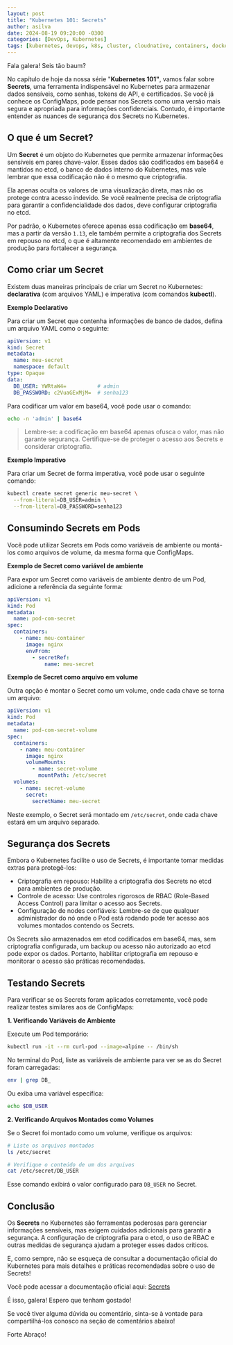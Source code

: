 ```yaml
---
layout: post
title: "Kubernetes 101: Secrets"
author: asilva
date: 2024-08-19 09:20:00 -0300
categories: [DevOps, Kubernetes]
tags: [kubernetes, devops, k8s, cluster, cloudnative, containers, docker, microservices]
---
```


Fala galera! Seis tão baum?

No capítulo de hoje da nossa série "**Kubernetes 101"**, vamos falar sobre **Secrets**, uma ferramenta indispensável no Kubernetes para armazenar dados sensíveis, como senhas, tokens de API, e certificados. Se você já conhece os ConfigMaps, pode pensar nos Secrets como uma versão mais segura e apropriada para informações confidenciais. Contudo, é importante entender as nuances de segurança dos Secrets no Kubernetes.

## **O que é um Secret?**

Um **Secret** é um objeto do Kubernetes que permite armazenar informações sensíveis em pares chave-valor. Esses dados são codificados em base64 e mantidos no etcd, o banco de dados interno do Kubernetes, mas vale lembrar que essa codificação não é o mesmo que criptografia. 

Ela apenas oculta os valores de uma visualização direta, mas não os protege contra acesso indevido. Se você realmente precisa de criptografia para garantir a confidencialidade dos dados, deve configurar criptografia no etcd.

Por padrão, o Kubernetes oferece apenas essa codificação em **base64**, mas a partir da versão `1.13`, ele também permite a criptografia dos Secrets em repouso no etcd, o que é altamente recomendado em ambientes de produção para fortalecer a segurança.

## **Como criar um Secret**

Existem duas maneiras principais de criar um Secret no Kubernetes: **declarativa** (com arquivos YAML) e imperativa (com comandos **kubectl**).

**Exemplo Declarativo**

Para criar um Secret que contenha informações de banco de dados, defina um arquivo YAML como o seguinte:

````yaml
apiVersion: v1
kind: Secret
metadata:
  name: meu-secret
  namespace: default
type: Opaque
data:
  DB_USER: YWRtaW4=          # admin
  DB_PASSWORD: c2VuaGExMjM=  # senha123
````

Para codificar um valor em base64, você pode usar o comando:

````bash
echo -n 'admin' | base64
````

> Lembre-se: a codificação em base64 apenas ofusca o valor, mas não garante segurança. Certifique-se de proteger o acesso aos Secrets e considerar criptografia.

**Exemplo Imperativo**

Para criar um Secret de forma imperativa, você pode usar o seguinte comando:

````bash
kubectl create secret generic meu-secret \
  --from-literal=DB_USER=admin \
  --from-literal=DB_PASSWORD=senha123
````

## **Consumindo Secrets em Pods**

Você pode utilizar Secrets em Pods como variáveis de ambiente ou montá-los como arquivos de volume, da mesma forma que ConfigMaps.

**Exemplo de Secret como variável de ambiente**

Para expor um Secret como variáveis de ambiente dentro de um Pod, adicione a referência da seguinte forma:

````yaml
apiVersion: v1
kind: Pod
metadata:
  name: pod-com-secret
spec:
  containers:
    - name: meu-container
      image: nginx
      envFrom:
        - secretRef:
            name: meu-secret
````

**Exemplo de Secret como arquivo em volume**

Outra opção é montar o Secret como um volume, onde cada chave se torna um arquivo:

````yaml
apiVersion: v1
kind: Pod
metadata:
  name: pod-com-secret-volume
spec:
  containers:
    - name: meu-container
      image: nginx
      volumeMounts:
        - name: secret-volume
          mountPath: /etc/secret
  volumes:
    - name: secret-volume
      secret:
        secretName: meu-secret
````

Neste exemplo, o Secret será montado em `/etc/secret`, onde cada chave estará em um arquivo separado.

## **Segurança dos Secrets**

Embora o Kubernetes facilite o uso de Secrets, é importante tomar medidas extras para protegê-los:

- Criptografia em repouso: Habilite a criptografia dos Secrets no etcd para ambientes de produção.
- Controle de acesso: Use controles rigorosos de RBAC (Role-Based Access Control) para limitar o acesso aos Secrets.
- Configuração de nodes confiáveis: Lembre-se de que qualquer administrador do nó onde o Pod está rodando pode ter acesso aos volumes montados contendo os Secrets.

Os Secrets são armazenados em etcd codificados em base64, mas, sem criptografia configurada, um backup ou acesso não autorizado ao etcd pode expor os dados. Portanto, habilitar criptografia em repouso e monitorar o acesso são práticas recomendadas.

## **Testando Secrets**

Para verificar se os Secrets foram aplicados corretamente, você pode realizar testes similares aos de ConfigMaps:

**1. Verificando Variáveis de Ambiente**

Execute um Pod temporário:

````bash
kubectl run -it --rm curl-pod --image=alpine -- /bin/sh
````

No terminal do Pod, liste as variáveis de ambiente para ver se as do Secret foram carregadas:

````bash
env | grep DB_
````

Ou exiba uma variável específica:

````bash
echo $DB_USER
````

**2. Verificando Arquivos Montados como Volumes**

Se o Secret foi montado como um volume, verifique os arquivos:

````bash
# Liste os arquivos montados
ls /etc/secret

# Verifique o conteúdo de um dos arquivos
cat /etc/secret/DB_USER
````

Esse comando exibirá o valor configurado para `DB_USER` no Secret.

## **Conclusão**

Os **Secrets** no Kubernetes são ferramentas poderosas para gerenciar informações sensíveis, mas exigem cuidados adicionais para garantir a segurança. A configuração de criptografia para o etcd, o uso de RBAC e outras medidas de segurança ajudam a proteger esses dados críticos. 

E, como sempre, não se esqueça de consultar a documentação oficial do Kubernetes para mais detalhes e práticas recomendadas sobre o uso de Secrets!

Você pode acessar a documentação oficial aqui: <a href="https://kubernetes.io/docs/concepts/configuration/secret/" target="_blank">Secrets</a>

É isso, galera! Espero que tenham gostado!

Se você tiver alguma dúvida ou comentário, sinta-se à vontade para compartilhá-los conosco na seção de comentários abaixo!

Forte Abraço!
